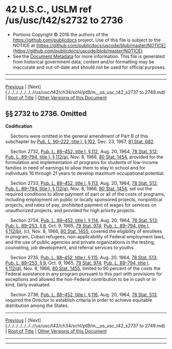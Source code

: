 ---
---

# 42 U.S.C., USLM ref /us/usc/t42/s2732 to 2736

* Portions Copyright © 2016 the authors of the https://github.com/publicdocs project.
  Use of this file is subject to the NOTICE at [https://github.com/publicdocs/uscode/blob/master/NOTICE](https://github.com/publicdocs/uscode/blob/master/NOTICE)
* See the [Document Metadata](././../../../../../..//README.md) for more information.
  This file is generated from historical government data; content and/or formatting may be inaccurate and out-of-date and should not be used for official purposes.

----------
----------

[Previous](./../../../../../..//us/usc/t42/ch34/schI/ptB/m__us_usc_t42_s2731.md) | [Next](./../../../../../..//us/usc/t42/ch34/schI/ptB/m__us_usc_t42_s2737 to 2749.md) | [Root of Title](./../../../../../../) | [Other Versions of this Document](https://publicdocs.github.io/go/links?ns=uslm&ref=%2Fus%2Fusc%2Ft42%2Fs2732+to+2736)

## §§ 2732 to 2736. Omitted

 __Codification__ 

    Sections were omitted in the general amendment of Part B of this subchapter by [Pub. L. 90–222, title I, § 102][/us/pl/90/222/s102], Dec. 23, 1967, [81 Stat. 682][/us/stat/81/682].

    Section 2732, [Pub. L. 88–452, title I, § 112][/us/pl/88/452/s112], Aug. 20, 1964, [78 Stat. 512][/us/stat/78/512]; [Pub. L. 89–794, title I, § 112(a)][/us/pl/89/794/s112/a], Nov. 8, 1966, [80 Stat. 1454][/us/stat/80/1454], provided for the formulation and implementation of programs for students of low-income families in need of earnings to allow them to stay in school and for individuals 16 through 21 years to develop maximum occupational potential.

    Section 2733, [Pub. L. 88–452, title I, § 113][/us/pl/88/452/s113], Aug. 20, 1964, [78 Stat. 512][/us/stat/78/512]; [Pub. L. 89–794, title I, § 112(a)][/us/pl/89/794/s112/a], Nov. 8, 1966, [80 Stat. 1454][/us/stat/80/1454], set out the required conditions to allow payment of part or all of the costs of programs, including employment on public or locally sponsored projects, nonpolitical projects, and rates of pay, prohibited payment of wages for services on unauthorized projects, and provided for high priority projects.

    Section 2734, [Pub. L. 88–452, title I, § 114][/us/pl/88/452/s114], Aug. 20, 1964, [78 Stat. 513][/us/stat/78/513]; [Pub. L. 89–253, § 8][/us/pl/89/253/s8], Oct. 9, 1965, [79 Stat. 974][/us/stat/79/974]; [Pub. L. 89–794, title I, § 112(b)][/us/pl/89/794/s112/b], (c), Nov. 8, 1966, [80 Stat. 1455][/us/stat/80/1455], covered the eligibility of enrollees in program, Cuban refugees, non-applicability of Federal employment laws, and the use of public agencies and private organizations in the testing, counseling, job development, and referral services to youths.

    Section 2735, [Pub. L. 88–452, title I, § 115][/us/pl/88/452/s115], Aug. 20, 1964, [78 Stat. 513][/us/stat/78/513]; [Pub. L. 89–253, § 9][/us/pl/89/253/s9], Oct. 9, 1965, [79 Stat. 974][/us/stat/79/974]; [Pub. L. 89–794, title I, § 112(d)][/us/pl/89/794/s112/d], Nov. 8, 1966, [80 Stat. 1455][/us/stat/80/1455], limited to 90 percent of the costs the Federal assistance in any program pursuant to this part with provisions for exceptions and allowed the non-Federal contribution to be in cash or in kind, fairly evaluated.

    Section 2736, [Pub. L. 88–452, title I, § 116][/us/pl/88/452/s116], Aug. 20, 1964, [78 Stat. 513][/us/stat/78/513], required the Director to establish criteria in order to achieve equitable distribution among the States.

----------

[Previous](./../../../../../..//us/usc/t42/ch34/schI/ptB/m__us_usc_t42_s2731.md) | [Next](./../../../../../..//us/usc/t42/ch34/schI/ptB/m__us_usc_t42_s2737 to 2749.md) | [Root of Title](./../../../../../../) | [Other Versions of this Document](https://publicdocs.github.io/go/links?ns=uslm&ref=%2Fus%2Fusc%2Ft42%2Fs2732+to+2736)

----------
----------

[/us/pl/90/222/s102]: https://publicdocs.github.io/go/links?ns=uslm&ref=%2Fus%2Fpl%2F90%2F222%2Fs102
[/us/stat/81/682]: https://publicdocs.github.io/go/links?ns=uslm&ref=%2Fus%2Fstat%2F81%2F682
[/us/pl/88/452/s112]: https://publicdocs.github.io/go/links?ns=uslm&ref=%2Fus%2Fpl%2F88%2F452%2Fs112
[/us/stat/78/512]: https://publicdocs.github.io/go/links?ns=uslm&ref=%2Fus%2Fstat%2F78%2F512
[/us/pl/89/794/s112/a]: https://publicdocs.github.io/go/links?ns=uslm&ref=%2Fus%2Fpl%2F89%2F794%2Fs112%2Fa
[/us/stat/80/1454]: https://publicdocs.github.io/go/links?ns=uslm&ref=%2Fus%2Fstat%2F80%2F1454
[/us/pl/88/452/s113]: https://publicdocs.github.io/go/links?ns=uslm&ref=%2Fus%2Fpl%2F88%2F452%2Fs113
[/us/stat/78/512]: https://publicdocs.github.io/go/links?ns=uslm&ref=%2Fus%2Fstat%2F78%2F512
[/us/pl/89/794/s112/a]: https://publicdocs.github.io/go/links?ns=uslm&ref=%2Fus%2Fpl%2F89%2F794%2Fs112%2Fa
[/us/stat/80/1454]: https://publicdocs.github.io/go/links?ns=uslm&ref=%2Fus%2Fstat%2F80%2F1454
[/us/pl/88/452/s114]: https://publicdocs.github.io/go/links?ns=uslm&ref=%2Fus%2Fpl%2F88%2F452%2Fs114
[/us/stat/78/513]: https://publicdocs.github.io/go/links?ns=uslm&ref=%2Fus%2Fstat%2F78%2F513
[/us/pl/89/253/s8]: https://publicdocs.github.io/go/links?ns=uslm&ref=%2Fus%2Fpl%2F89%2F253%2Fs8
[/us/stat/79/974]: https://publicdocs.github.io/go/links?ns=uslm&ref=%2Fus%2Fstat%2F79%2F974
[/us/pl/89/794/s112/b]: https://publicdocs.github.io/go/links?ns=uslm&ref=%2Fus%2Fpl%2F89%2F794%2Fs112%2Fb
[/us/stat/80/1455]: https://publicdocs.github.io/go/links?ns=uslm&ref=%2Fus%2Fstat%2F80%2F1455
[/us/pl/88/452/s115]: https://publicdocs.github.io/go/links?ns=uslm&ref=%2Fus%2Fpl%2F88%2F452%2Fs115
[/us/stat/78/513]: https://publicdocs.github.io/go/links?ns=uslm&ref=%2Fus%2Fstat%2F78%2F513
[/us/pl/89/253/s9]: https://publicdocs.github.io/go/links?ns=uslm&ref=%2Fus%2Fpl%2F89%2F253%2Fs9
[/us/stat/79/974]: https://publicdocs.github.io/go/links?ns=uslm&ref=%2Fus%2Fstat%2F79%2F974
[/us/pl/89/794/s112/d]: https://publicdocs.github.io/go/links?ns=uslm&ref=%2Fus%2Fpl%2F89%2F794%2Fs112%2Fd
[/us/stat/80/1455]: https://publicdocs.github.io/go/links?ns=uslm&ref=%2Fus%2Fstat%2F80%2F1455
[/us/pl/88/452/s116]: https://publicdocs.github.io/go/links?ns=uslm&ref=%2Fus%2Fpl%2F88%2F452%2Fs116
[/us/stat/78/513]: https://publicdocs.github.io/go/links?ns=uslm&ref=%2Fus%2Fstat%2F78%2F513


